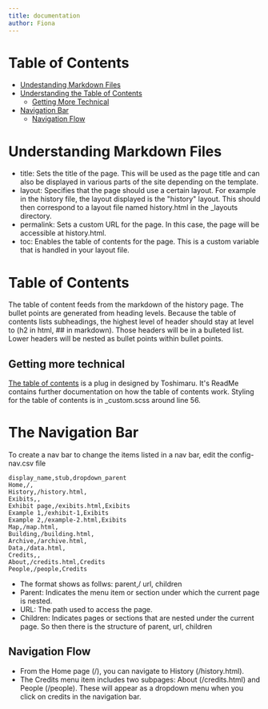 ```yaml
---
title: documentation
author: Fiona
--- 
```

# Table of Contents
- [Undestanding Markdown Files](#understanding-markdown-files)
- [Understanding the Table of Contents](#table-of-contents-1)
    - [Getting More Technical](#getting-more-technical)
- [Navigation Bar](#navigation-bar)
    - [Navigation Flow](#navigation-flow)

# Understanding Markdown Files
- title: Sets the title of the page. This will be used as the page title and can also be displayed in various parts of the site depending on the template.
- layout: Specifies that the page should use a certain layout. For example in the history file, the layout displayed is the "history" layout. This should then correspond to a layout file named history.html in the _layouts directory.
- permalink: Sets a custom URL for the page. In this case, the page will be accessible at history.html.
- toc: Enables the table of contents for the page. This is a custom variable that is handled in your layout file. 

# Table of Contents
The table of content feeds from the markdown of the history page. The bullet points are generated from heading levels. Because the table of contents lists subheadings, the highest level of header should stay at level to (h2 in html, ## in markdown). Those headers will be in a bulleted list. Lower headers will be nested as bullet points within bullet points.

## Getting more technical 
[The table of contents](https://github.com/toshimaru/jekyll-toc?tab=readme-ov-file#generated-html) is a plug in designed by Toshimaru.  It's ReadMe contains further documentation on how the table of contents work. Styling for the table of contents is in _custom.scss around line 56. 

# The Navigation Bar 
To create a nav bar to change the items listed in a nav bar, edit the config-nav.csv file 
```
display_name,stub,dropdown_parent
Home,/,
History,/history.html,
Exibits,,
Exhibit page,/exibits.html,Exibits
Example 1,/exhibit-1,Exibits
Example 2,/example-2.html,Exibits
Map,/map.html,
Building,/building.html,
Archive,/archive.html,
Data,/data.html,
Credits,,
About,/credits.html,Credits
People,/people,Credits
```
- The format shows as follws: parent,/ url, children
- Parent: Indicates the menu item or section under which the current page is nested.
- URL: The path used to access the page.
- Children: Indicates pages or sections that are nested under the current page. 
So then there is the structure of parent, url, children

## Navigation Flow 
- From the Home page (/), you can navigate to History (/history.html).
- The Credits menu item includes two subpages: About (/credits.html) and People (/people). These will appear as a dropdown menu when you click on credits in the navigation bar. 
    